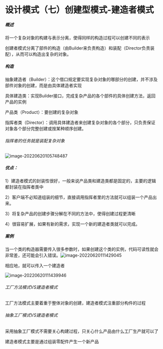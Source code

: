 # 设计模式（七）创建型模式-建造者模式

##### 概述

将一个复杂对象的构建与表示分离，使得同样的构造过程可以创建不同的表示

创建者模式分离了部件的构造（由Builder来负责构造）和装配（Director负责装配），从而可以构造出复杂的对象。



##### 构造

抽象建造者（Builder）：这个借口规定要实现复杂对象的哪部分的创建，并不涉及部件对象的创建，而是由具体建造者实现

具体建造类：实现Builder接口，完成复杂产品的各个部件的具体创建方法，返回产品的实例

产品类（Product）：要创建的复杂对象

指挥者类（Director）：调用具体建造者来创建复杂对象的各个部分，只负责保证对象各个部分完整创建或按某种顺序创建。

###### 指挥者的任务就是装配复杂对象

![image-20220620105748487](C:\Users\HP\AppData\Roaming\Typora\typora-user-images\image-20220620105748487.png)



##### 优点：

1）建造者模式的封装性很好，一般来说产品类和建造类都是固定的，主要的逻辑都封装在指挥者类中

2）客户端不必知道组装的细节，直接调用指挥者里的方法就可以组装一个产品出来。

3）将复杂产品的创建步骤分解在不同的方法中，使得创建过程更清晰

4）很容易扩展，如果有新的需求，实现一个新的建造者类就可以完成。



##### 案例

当一个类的构造器需要传入很多参数时，如果创建这个类的实例，代码可读性就会非常差，还可能会引入错误。![image-20220620111429045](C:\Users\HP\AppData\Roaming\Typora\typora-user-images\image-20220620111429045.png)

相应地，就可以传入一个建造者

![image-20220620111439946](C:\Users\HP\AppData\Roaming\Typora\typora-user-images\image-20220620111439946.png)



###### 工厂方法模式VS建造者模式

工厂方法模式主要着重于整体对象的创建，建造者模式注重部分构件的过程



###### 抽象工厂模式VS建造者模式

采用抽象工厂模式不需要关心构建过程，只关心什么产品由什么工厂生产就可以了

建造者模式主要是通过组装零配件产生一个新产品